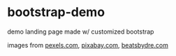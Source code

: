 # bootstrap-demo
 demo landing page made w/ customized bootstrap


images from [pexels.com](https://www.pexels.com/), [pixabay.com](https://pixabay.com/), [beatsbydre.com](https://www.beatsbydre.com/)